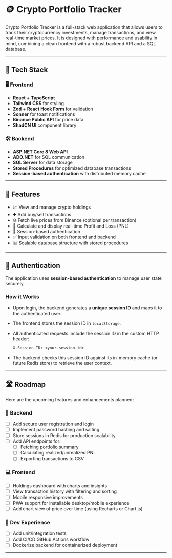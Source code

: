 # 🪙 Crypto Portfolio Tracker

Crypto Portfolio Tracker is a full-stack web application that allows users to track their cryptocurrency investments, manage transactions, and view real-time market prices. It is designed with performance and usability in mind, combining a clean frontend with a robust backend API and a SQL database.

---

## 🧱 Tech Stack

### 🖥 Frontend
- **React** + **TypeScript**
- **Tailwind CSS** for styling
- **Zod** + **React Hook Form** for validation
- **Sonner** for toast notifications
- **Binance Public API** for price data
- **ShadCN UI** component library

### 🛠 Backend
- **ASP.NET Core 8 Web API**
- **ADO.NET** for SQL communication
- **SQL Server** for data storage
- **Stored Procedures** for optimized database transactions
- **Session-based authentication** with distributed memory cache

---

## 🚀 Features

- 📈 View and manage crypto holdings
- ➕ Add buy/sell transactions
- 🌐 Fetch live prices from Binance (optional per transaction)
- 🧮 Calculate and display real-time Profit and Loss (PNL)
- 🔐 Session-based authentication
- ✅ Input validation on both frontend and backend
- 📊 Scalable database structure with stored procedures


---

## 🔐 Authentication

The application uses **session-based authentication** to manage user state securely.

### How it Works
- Upon login, the backend generates a **unique session ID** and maps it to the authenticated user.
- The frontend stores the session ID in `localStorage`.
- All authenticated requests include the session ID in the custom HTTP header:

  ```http
  X-Session-ID: <your-session-id>
  ```

- The backend checks this session ID against its in-memory cache (or future Redis store) to retrieve the user context.

---

## 🛣️ Roadmap

Here are the upcoming features and enhancements planned:

### 🔧 Backend
- [ ] Add secure user registration and login
- [ ] Implement password hashing and salting
- [ ] Store sessions in Redis for production scalability
- [ ] Add API endpoints for:
  - [ ] Fetching portfolio summary
  - [ ] Calculating realized/unrealized PNL
  - [ ] Exporting transactions to CSV

### 💻 Frontend
- [ ] Holdings dashboard with charts and insights
- [ ] View transaction history with filtering and sorting
- [ ] Mobile responsive improvements
- [ ] PWA support for installable desktop/mobile experience
- [ ] Add chart view of price over time (using Recharts or Chart.js)

### 🧪 Dev Experience
- [ ] Add unit/integration tests
- [ ] Add CI/CD GitHub Actions workflow
- [ ] Dockerize backend for containerized deployment

---


